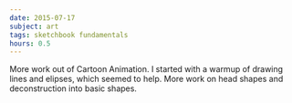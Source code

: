 ```yaml
---
date: 2015-07-17
subject: art
tags: sketchbook fundamentals
hours: 0.5
---
```


More work out of Cartoon Animation.  I started with a warmup of drawing lines and elipses, which seemed to help. More work on head shapes and deconstruction into basic shapes.